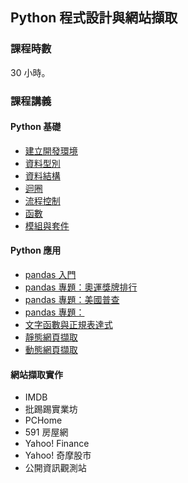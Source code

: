 ## Python 程式設計與網站擷取

### 課程時數

30 小時。

### 課程講義

#### Python 基礎

- [建立開發環境](http://yaojenkuo.io/py4ds_pccu/dev_env.slides.html)
- [資料型別](http://yaojenkuo.io/py4ds_pccu/variable_types.slides.html)
- [資料結構](http://yaojenkuo.io/py4ds_pccu/data_structure.slides.html)
- [迴圈](http://yaojenkuo.io/py4ds_pccu/loop.slides.html)
- [流程控制](http://yaojenkuo.io/py4ds_pccu/control_statement.slides.html)
- [函數](http://yaojenkuo.io/py4ds_pccu/function.slides.html)
- [模組與套件](http://yaojenkuo.io/py4ds_pccu/module.slides.html)

#### Python 應用

- [pandas 入門](http://yaojenkuo.io/py4ds_pccu/pandas_intro.slides.html)
- [pandas 專題：奧運獎牌排行](http://yaojenkuo.io/py4ds_pccu/pandas_olympic.slides.html)
- [pandas 專題：美國普查](http://yaojenkuo.io/py4ds_pccu/pandas_us_census.slides.html)
- [pandas 專題：]()
- [文字函數與正規表達式]()
- [靜態網頁擷取]()
- [動態網頁擷取]()

#### 網站擷取實作

- IMDB
- 批踢踢實業坊
- PCHome
- 591 房屋網
- Yahoo! Finance
- Yahoo! 奇摩股市
- 公開資訊觀測站